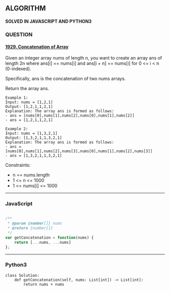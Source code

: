 ## ALGORITHM

#### SOLVED IN JAVASCRIPT AND PYTHON3
### QUESTION

#### [1929. Concatenation of Array](https://leetcode.com/problems/concatenation-of-array/)

Given an integer array nums of length n, you want to create an array ans of length 2n where ans[i] == nums[i] and ans[i + n] == nums[i] for 0 <= i < n (0-indexed).

Specifically, ans is the concatenation of two nums arrays.

Return the array ans.



```
Example 1:
Input: nums = [1,2,1]
Output: [1,2,1,1,2,1]
Explanation: The array ans is formed as follows:
- ans = [nums[0],nums[1],nums[2],nums[0],nums[1],nums[2]]
- ans = [1,2,1,1,2,1]

Example 2:
Input: nums = [1,3,2,1]
Output: [1,3,2,1,1,3,2,1]
Explanation: The array ans is formed as follows:
- ans = [nums[0],nums[1],nums[2],nums[3],nums[0],nums[1],nums[2],nums[3]]
- ans = [1,3,2,1,1,3,2,1]
```

Constraints:

* n == nums.length
* 1 <= n <= 1000
* 1 <= nums[i] <= 1000


-----

### JavaScript

```js

/**
 * @param {number[]} nums
 * @return {number[]}
 */
var getConcatenation = function(nums) {
    return [...nums, ...nums]
};

```

-----

### Python3

```py3
class Solution:
    def getConcatenation(self, nums: List[int]) -> List[int]:
        return nums + nums
```

